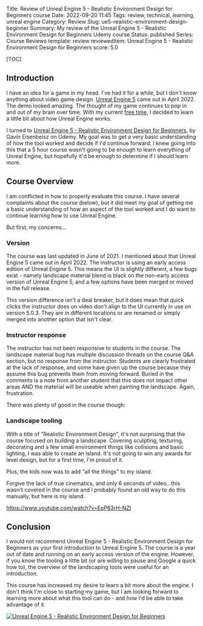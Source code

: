 Title: Review of Unreal Engine 5 - Realistic Environment Design for Beginners course
Date: 2022-09-20 11:45
Tags: review, technical, learning, unreal engine
Category: Review
Slug: ue5-realistic-environment-design-beginner
Summary: My review of the Unreal Engine 5 - Realistic Environment Design for Beginners Udemy course
Status: published
Series: Course Reviews
template: review
revieweditem: Unreal Engine 5 - Realistic Environment Design for Beginners
score: 5.0

[TOC]

## Introduction

I have an idea for a game in my head. I've had it for a while, but I don't know anything about video game design. 
[Unreal Engine 5][unreal] came out in April 2022. The demo looked amazing. The thought of my game continues to 
pop in and out of my brain over time. With my current [free time][2], I decided to learn a little bit about 
how Unreal Engine works.

I turned to [Unreal Engine 5 - Realistic Environment Design for Beginners][1], by Gavin Eisenbeisz on Udemy. My goal
was to get a very basic understanding of how the tool worked and decide if I'd continue forward. I knew going into this
that a 5 hour course wasn't going to be enough to learn everything of Unreal Engine, but hopefully it'd be enough to 
determine if I should learn more.

## Course Overview

I am conflicted in how to properly evaluate this course. I have several complaints about the course (below), but 
it did meet my goal of getting me a basic understanding of how an aspect of the tool worked and I do want to continue 
learning how to use Unreal Engine.

But first, my concerns...

### Version

The course was last updated in June of 2021. I mentioned about that Unreal Engine 5 came out in April 2022. The instructor is 
using an early access edition of Unreal Engine 5. This means the UI is slightly different, a few bugs exist - namely landscape material
blend is black on the non-early access version of Unreal Engine 5, and a few options have been merged or moved in the full release. 

This version difference isn't a deal breaker, but it does mean that quick clicks the instructor does on video don't align to the UI currently
in use on version 5.0.3. They are in different locations or are renamed or simply merged into another option that isn't clear.

### Instructor response

The instructor has not been responsive to students in the course. The landscape material bug has multiple discussion threads on the 
course Q&A section, but no response from the instructor. Students are clearly frustrated at the lack of response, and some have given up the 
course because they assume this bug prevents them from moving forward. Buried in the comments is a note from another student that this does 
not impact other areas AND the material will be useable when painting the landscape. Again, frustration.

There was plenty of good in the course though:

### Landscape tooling

With a title of "Realistic Environment Design", it's not surprising that the course focused on building a landscape. Covering sculpting, 
texturing, decorating and a few small environment things like collisions and basic lighting, I was able to create an island. It's not going 
to win any awards for level design, but for a first time, I'm proud of it.

Plus, the kids now was to add "all the things" to my island.

Forgive the lack of true cinematics, and only 6 seconds of video...this wasn't covered in the course and I probably found an old way to do this 
manually, but here is my island.

https://www.youtube.com/watch?v=EpP63rH-NZI

## Conclusion

I would not recommend Unreal Engine 5 - Realistic Environment Design for Beginners as your first introduction to Unreal Engine 5. The course is 
a year out of date and running on an early access version of the engine. However, if you know the tooling a little bit (or are willing to pause and
Google a quick how to), the overview of the landscaping tools were useful for an introduction. 

This course has increased my desire to learn a bit more about the engine. I don't think I'm close to starting my game, but I am looking forward
to learning more about what this tool can do - and how I'd be able to take advantage of it.


[![Unreal Engine 5 - Realistic Environment Design for Beginners][certificate]][courselink]



 [1]: https://www.udemy.com/course/unreal-engine-5-outdoor-level-design/
 [2]: {filename}2022_08_18_looking_for_new_role.md
 [unreal]: https://www.unrealengine.com/en-US/unreal-engine-5
 [certificate]: {attach}images/udemy-ue5-realistic-environment-for-beginners.jpg
 [courselink]: https://ude.my/UC-7509d344-53ea-496f-af00-99955986fa85
